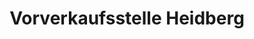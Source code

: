 ---
title: "Vorverkaufsstelle Heidberg"
url: /braunschweig/vorverkaufsstelle-heidberg-erfurtplatz/
shop: Tickets
---